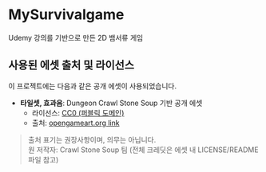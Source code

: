# MySurvivalgame
 Udemy 강의를 기반으로 만든 2D 뱀서류 게임
## 사용된 에셋 출처 및 라이선스

이 프로젝트에는 다음과 같은 공개 에셋이 사용되었습니다.

- **타일셋, 효과음**: Dungeon Crawl Stone Soup 기반 공개 에셋  
  - 라이선스: [CC0 (퍼블릭 도메인)](https://creativecommons.org/publicdomain/zero/1.0/)  
  - 출처: [opengameart.org link](https://opengameart.org/content/dungeon-crawl-32x32-tiles)

> 출처 표기는 권장사항이며, 의무는 아닙니다.  
> 원 저작자: Crawl Stone Soup 팀 (전체 크레딧은 에셋 내 LICENSE/README 파일 참고)

